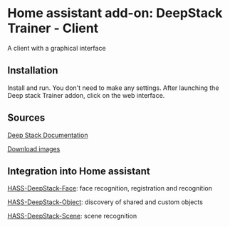 # Home assistant add-on: DeepStack Trainer - Client

A client with a graphical interface
## Installation
Install and run. You don't need to make any settings. After launching the Deep stack Trainer addon, click on the web interface.

## Sources
[Deep Stack Documentation](https://docs.deepstack.cc)

[Download images](https://registry.hub.docker.com/r/deepquestai/deepstack/tags)

## Integration into Home assistant
[HASS-DeepStack-Face](https://github.com/robmarkcole/HASS-Deepstack-face): face recognition, registration and recognition

[HASS-DeepStack-Object](https://github.com/robmarkcole/HASS-Deepstack-object): discovery of shared and custom objects

[HASS-DeepStack-Scene](https://github.com/robmarkcole/HASS-Deepstack-scene): scene recognition
